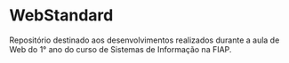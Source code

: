 # WebStandard
Repositório destinado aos desenvolvimentos realizados durante a aula de Web do 1° ano do curso de Sistemas de Informação na FIAP.
